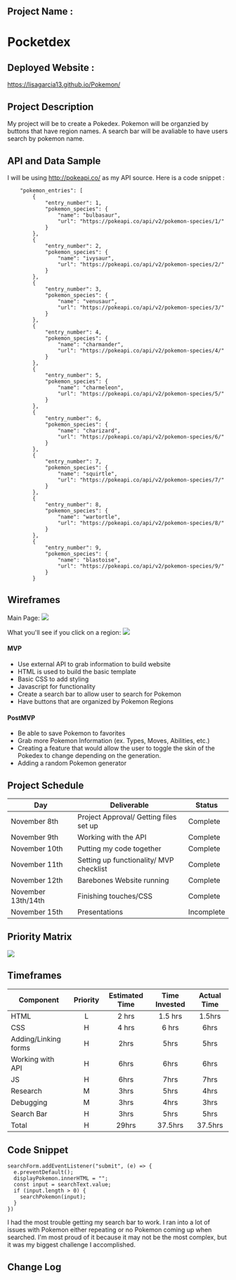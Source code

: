 

## Project Name : 
<h1>Pocketdex</h1>

## Deployed Website :

https://lisagarcia13.github.io/Pokemon/

## Project Description
My project will be to create a Pokedex. Pokemon will be organzied by buttons that have region names. A search bar will be avaliable to have users search by pokemon name. 

## API and Data Sample
I will be using http://pokeapi.co/ as my API source. Here is a code snippet :


```{
    "pokemon_entries": [
        {
            "entry_number": 1,
            "pokemon_species": {
                "name": "bulbasaur",
                "url": "https://pokeapi.co/api/v2/pokemon-species/1/"
            }
        },
        {
            "entry_number": 2,
            "pokemon_species": {
                "name": "ivysaur",
                "url": "https://pokeapi.co/api/v2/pokemon-species/2/"
            }
        },
        {
            "entry_number": 3,
            "pokemon_species": {
                "name": "venusaur",
                "url": "https://pokeapi.co/api/v2/pokemon-species/3/"
            }
        },
        {
            "entry_number": 4,
            "pokemon_species": {
                "name": "charmander",
                "url": "https://pokeapi.co/api/v2/pokemon-species/4/"
            }
        },
        {
            "entry_number": 5,
            "pokemon_species": {
                "name": "charmeleon",
                "url": "https://pokeapi.co/api/v2/pokemon-species/5/"
            }
        },
        {
            "entry_number": 6,
            "pokemon_species": {
                "name": "charizard",
                "url": "https://pokeapi.co/api/v2/pokemon-species/6/"
            }
        },
        {
            "entry_number": 7,
            "pokemon_species": {
                "name": "squirtle",
                "url": "https://pokeapi.co/api/v2/pokemon-species/7/"
            }
        },
        {
            "entry_number": 8,
            "pokemon_species": {
                "name": "wartortle",
                "url": "https://pokeapi.co/api/v2/pokemon-species/8/"
            }
        },
        {
            "entry_number": 9,
            "pokemon_species": {
                "name": "blastoise",
                "url": "https://pokeapi.co/api/v2/pokemon-species/9/"
            }
        }
```

## Wireframes
Main Page: 
<img src = "assets/Screen Shot 2021-11-07 at 8.00.47 PM.png">

What you'll see if you click on a region:
<img src = "assets/Screen Shot 2021-11-07 at 7.16.47 PM.png">


#### MVP 

- Use external API to grab information to build website
- HTML is used to build the basic template
- Basic CSS to add styling
- Javascript for functionality
- Create a search bar to allow user to search for Pokemon
- Have buttons that are organized by Pokemon Regions

#### PostMVP  

- Be able to save Pokemon to favorites
- Grab more Pokemon Information (ex. Types, Moves, Abilities, etc.)
- Creating a feature that would allow the user to toggle the skin of the Pokedex to change depending on the generation. 
- Adding a random Pokemon generator

## Project Schedule

|  Day | Deliverable | Status
|---|---| ---|
|November 8th| Project Approval/ Getting files set up  | Complete
|November 9th|  Working with the API| Complete
|November 10th|  Putting my code together| Complete
|November 11th|  Setting up functionality/ MVP checklist| Complete
|November 12th| Barebones Website running  | Complete
|November 13th/14th| Finishing touches/CSS | Complete
|November 15th| Presentations | Incomplete

## Priority Matrix

<img src = "assets/Screen Shot 2021-11-07 at 8.32.22 PM.png">

## Timeframes

| Component | Priority | Estimated Time | Time Invested | Actual Time |
| --- | :---: |  :---: | :---: | :---: |
| HTML| L | 2 hrs| 1.5 hrs| 1.5hrs|
| CSS | H | 4 hrs| 6 hrs| 6hrs|
| Adding/Linking forms | H | 2hrs| 5hrs | 5hrs|
| Working with API | H | 6hrs| 6hrs| 6hrs|
| JS | H | 6hrs| 7hrs| 7hrs|
|Research| M | 3hrs| 5hrs| 4hrs|
| Debugging | M | 3hrs| 4hrs | 3hrs|
| Search Bar| H | 3hrs | 5hrs | 5hrs|
| Total | H | 29hrs| 37.5hrs | 37.5hrs |

## Code Snippet

```
searchForm.addEventListener("submit", (e) => {
  e.preventDefault();
  displayPokemon.innerHTML = "";
  const input = searchText.value;
  if (input.length > 0) {
    searchPokemon(input);
  }
})

```

I had the most trouble getting my search bar to work. I ran into a lot of issues with Pokemon either repeating or no Pokemon coming up when searched. I'm most proud of it because it may not be the most complex, but it was my biggest challenge I accomplished.


## Change Log

